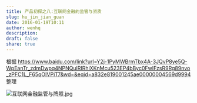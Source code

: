 ```yaml
---
title: 产品初探之八:互联网金融的监管与资质
slug: hu_jin_jian_guan
date: 2016-01-19T10:11
author: wenhq
description: 
draft: false
share: true
---
```


根据 https://www.baidu.com/link?url=Y2j-1PyMWBrmTbx4A-3JQvP8ye5Q-WpEanTr_zdmDwpq4NPNQulRIRhiXKnMcu523EP4bByc0FwIFzsR9Rg89nvo_zPFC1L_F65qOIVPiT7&wd=&eqid=a832e819001245ae00000004569d9994 整理

![互联网金融监管与牌照.jpg](http://upload-images.jianshu.io/upload_images/30140-56b8656abc430337.jpg?imageMogr2/auto-orient/strip%7CimageView2/2/w/1240)
